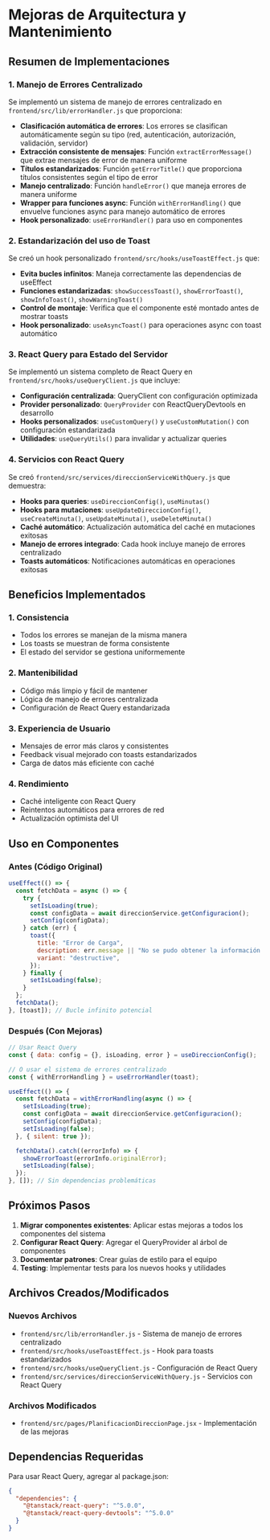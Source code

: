 # Mejoras de Arquitectura y Mantenimiento

## Resumen de Implementaciones

### 1. Manejo de Errores Centralizado

Se implementó un sistema de manejo de errores centralizado en `frontend/src/lib/errorHandler.js` que proporciona:

- **Clasificación automática de errores**: Los errores se clasifican automáticamente según su tipo (red, autenticación, autorización, validación, servidor)
- **Extracción consistente de mensajes**: Función `extractErrorMessage()` que extrae mensajes de error de manera uniforme
- **Títulos estandarizados**: Función `getErrorTitle()` que proporciona títulos consistentes según el tipo de error
- **Manejo centralizado**: Función `handleError()` que maneja errores de manera uniforme
- **Wrapper para funciones async**: Función `withErrorHandling()` que envuelve funciones async para manejo automático de errores
- **Hook personalizado**: `useErrorHandler()` para uso en componentes

### 2. Estandarización del uso de Toast

Se creó un hook personalizado `frontend/src/hooks/useToastEffect.js` que:

- **Evita bucles infinitos**: Maneja correctamente las dependencias de useEffect
- **Funciones estandarizadas**: `showSuccessToast()`, `showErrorToast()`, `showInfoToast()`, `showWarningToast()`
- **Control de montaje**: Verifica que el componente esté montado antes de mostrar toasts
- **Hook personalizado**: `useAsyncToast()` para operaciones async con toast automático

### 3. React Query para Estado del Servidor

Se implementó un sistema completo de React Query en `frontend/src/hooks/useQueryClient.js` que incluye:

- **Configuración centralizada**: QueryClient con configuración optimizada
- **Provider personalizado**: `QueryProvider` con ReactQueryDevtools en desarrollo
- **Hooks personalizados**: `useCustomQuery()` y `useCustomMutation()` con configuración estandarizada
- **Utilidades**: `useQueryUtils()` para invalidar y actualizar queries

### 4. Servicios con React Query

Se creó `frontend/src/services/direccionServiceWithQuery.js` que demuestra:

- **Hooks para queries**: `useDireccionConfig()`, `useMinutas()`
- **Hooks para mutaciones**: `useUpdateDireccionConfig()`, `useCreateMinuta()`, `useUpdateMinuta()`, `useDeleteMinuta()`
- **Caché automático**: Actualización automática del caché en mutaciones exitosas
- **Manejo de errores integrado**: Cada hook incluye manejo de errores centralizado
- **Toasts automáticos**: Notificaciones automáticas en operaciones exitosas

## Beneficios Implementados

### 1. Consistencia
- Todos los errores se manejan de la misma manera
- Los toasts se muestran de forma consistente
- El estado del servidor se gestiona uniformemente

### 2. Mantenibilidad
- Código más limpio y fácil de mantener
- Lógica de manejo de errores centralizada
- Configuración de React Query estandarizada

### 3. Experiencia de Usuario
- Mensajes de error más claros y consistentes
- Feedback visual mejorado con toasts estandarizados
- Carga de datos más eficiente con caché

### 4. Rendimiento
- Caché inteligente con React Query
- Reintentos automáticos para errores de red
- Actualización optimista del UI

## Uso en Componentes

### Antes (Código Original)
```javascript
useEffect(() => {
  const fetchData = async () => {
    try {
      setIsLoading(true);
      const configData = await direccionService.getConfiguracion();
      setConfig(configData);
    } catch (err) {
      toast({
        title: "Error de Carga",
        description: err.message || "No se pudo obtener la información del servidor.",
        variant: "destructive",
      });
    } finally {
      setIsLoading(false);
    }
  };
  fetchData();
}, [toast]); // Bucle infinito potencial
```

### Después (Con Mejoras)
```javascript
// Usar React Query
const { data: config = {}, isLoading, error } = useDireccionConfig();

// O usar el sistema de errores centralizado
const { withErrorHandling } = useErrorHandler(toast);

useEffect(() => {
  const fetchData = withErrorHandling(async () => {
    setIsLoading(true);
    const configData = await direccionService.getConfiguracion();
    setConfig(configData);
    setIsLoading(false);
  }, { silent: true });

  fetchData().catch((errorInfo) => {
    showErrorToast(errorInfo.originalError);
    setIsLoading(false);
  });
}, []); // Sin dependencias problemáticas
```

## Próximos Pasos

1. **Migrar componentes existentes**: Aplicar estas mejoras a todos los componentes del sistema
2. **Configurar React Query**: Agregar el QueryProvider al árbol de componentes
3. **Documentar patrones**: Crear guías de estilo para el equipo
4. **Testing**: Implementar tests para los nuevos hooks y utilidades

## Archivos Creados/Modificados

### Nuevos Archivos
- `frontend/src/lib/errorHandler.js` - Sistema de manejo de errores centralizado
- `frontend/src/hooks/useToastEffect.js` - Hook para toasts estandarizados
- `frontend/src/hooks/useQueryClient.js` - Configuración de React Query
- `frontend/src/services/direccionServiceWithQuery.js` - Servicios con React Query

### Archivos Modificados
- `frontend/src/pages/PlanificacionDireccionPage.jsx` - Implementación de las mejoras

## Dependencias Requeridas

Para usar React Query, agregar al package.json:
```json
{
  "dependencies": {
    "@tanstack/react-query": "^5.0.0",
    "@tanstack/react-query-devtools": "^5.0.0"
  }
}
``` 
